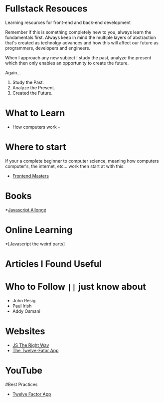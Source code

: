 # Fullstack Resouces
Learning resources for front-end and back-end development

Remember if this is something completely new to you, always learn the fundamentals first. Always keep in mind the multiple layers of abstraction that's created as technolgy advances and how this will affect our future as programmers, developers and engineers. 

When I approach any new subject I study the past, analyze the present which then only enables an opportunity to create the future.

Again...

  1. Study the Past.
  2. Analyze the Present.
  3. Created the Future.

# What to Learn
  * How computers work -

# Where to start

If your a complete beginner to computer science, meaning how computers computer's, the internet, etc... work then start at with this:

* [Frontend Masters ](https://frontendmasters.com/books/front-end-handbook/2017/)


# Books

*[Javascript Allongé](https://leanpub.com/javascriptallongesix/read)


# Online Learning

 *[Javascript the weird parts]

# Articles I Found Useful


# Who to Follow ```||``` just know about

* John Resig
* Paul Irish
* Addy Osmani

# Websites

* [JS The Right Way](http://jstherightway.org/)
* [The Twelve-Fator App](https://12factor.net/)

# YouTube

#Best Practices

* [Twelve Factor App](https://12factor.net/)
